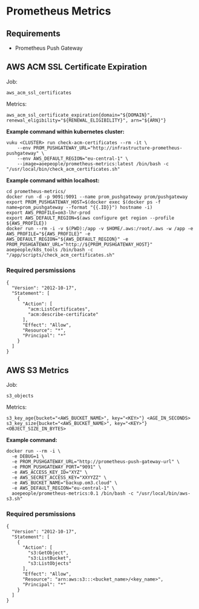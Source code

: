 # Prometheus Metrics

## Requirements

- Prometheus Push Gateway

## AWS ACM SSL Certificate Expiration

Job: 
```
aws_acm_ssl_certificates
```

Metrics: 
```
aws_acm_ssl_certificate_expiration{domain="${DOMAIN}", renewal_eligibility="${RENEWAL_ELIGIBILITY}", arn="${ARN}"}
```

**Example command within kubernetes cluster:**

```
vuku <CLUSTER> run check-acm-certificates --rm -it \
    --env PROM_PUSHGATEWAY_URL="http://infrastructure-prometheus-pushgateway" \
    --env AWS_DEFAULT_REGION="eu-central-1" \
    --image=aoepeople/prometheus-metrics:latest /bin/bash -c "/usr/local/bin/check_acm_certificates.sh"
```

**Example command within localhost:**

```
cd prometheus-metrics/
docker run -d -p 9091:9091 --name prom_pushgateway prom/pushgateway
export PROM_PUSHGATEWAY_HOST=$(docker exec $(docker ps -f name=prom_pushgateway --format "{{.ID}}") hostname -i)
export AWS_PROFILE=om3-lhr-prod
export AWS_DEFAULT_REGION=$(aws configure get region --profile ${AWS_PROFILE})
docker run --rm -i -v $(PWD):/app -v $HOME/.aws:/root/.aws -w /app -e AWS_PROFILE="${AWS_PROFILE}" -e AWS_DEFAULT_REGION="${AWS_DEFAULT_REGION}" -e PROM_PUSHGATEWAY_URL="http://${PROM_PUSHGATEWAY_HOST}" aoepeople/k8s_tools /bin/bash -c "/app/scripts/check_acm_certificates.sh"

```

### Required persmissions

```
{
  "Version": "2012-10-17",
  "Statement": [
    {
      "Action": [
        "acm:ListCertificates",
        "acm:describe-certificate"
      ],
      "Effect": "Allow",
      "Resource": "*",
      "Principal": "*"
    }
  ]
}
```







## AWS S3 Metrics

Job: 
```
s3_objects
```

Metrics: 
```
s3_key_age{bucket="<AWS_BUCKET_NAME>", key="<KEY>"} <AGE_IN_SECONDS>
s3_key_size{bucket="<AWS_BUCKET_NAME>", key="<KEY>"} <OBJECT_SIZE_IN_BYTES>
```

**Example command:**

```
docker run --rm -i \
  -e DEBUG=1 \
  -e PROM_PUSHGATEWAY_URL="http://prometheus-push-gateway-url" \
  -e PROM_PUSHGATEWAY_PORT="9091" \
  -e AWS_ACCESS_KEY_ID="XYZ" \
  -e AWS_SECRET_ACCESS_KEY="XXYYZZ" \
  -e AWS_BUCKET_NAME="backup.om3.cloud" \
  -e AWS_DEFAULT_REGION="eu-central-1" \
  aoepeople/prometheus-metrics:0.1 /bin/bash -c "/usr/local/bin/aws-s3.sh"
```


### Required persmissions

```
{
  "Version": "2012-10-17",
  "Statement": [
    {
      "Action": [
        "s3:GetObject",
        "s3:ListBucket",
        "s3:ListObjects"
      ],
      "Effect": "Allow",
      "Resource": "arn:aws:s3:::<bucket_name>/<key_name>",
      "Principal": "*"
    }
  ]
}
```